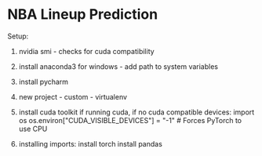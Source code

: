 # NBA Lineup Prediction

Setup: 

1. nvidia smi - checks for cuda compatibility
2. install anaconda3 for windows - add path to system variables
3. install pycharm
4. new project - custom - virtualenv
5. install cuda toolkit if running cuda, if no cuda compatible devices:
      import os
      os.environ["CUDA_VISIBLE_DEVICES"] = "-1"  # Forces PyTorch to use CPU

6. installing imports: 
      install torch
      install pandas
